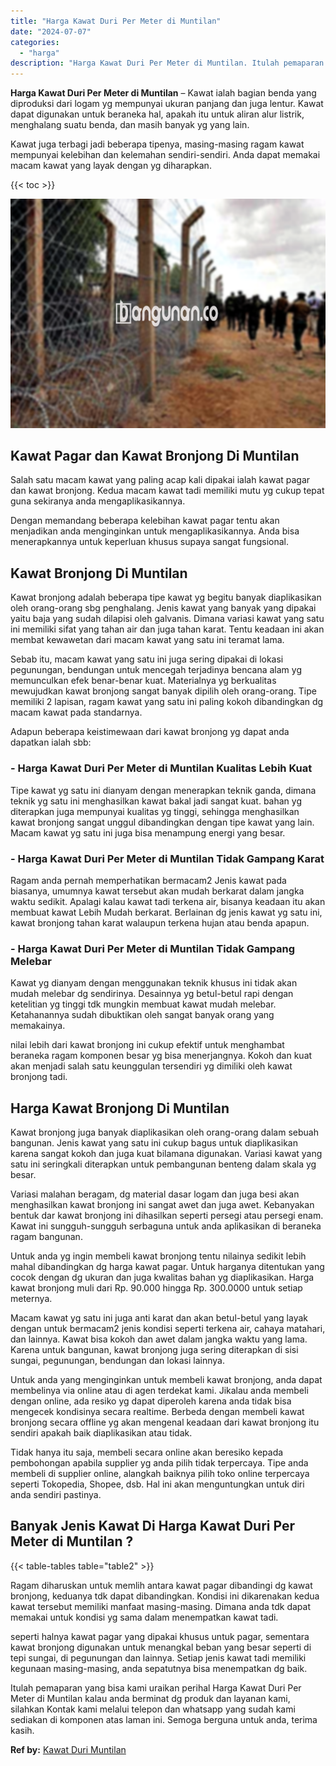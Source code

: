 ```yaml
---
title: "Harga Kawat Duri Per Meter di Muntilan"
date: "2024-07-07"
categories: 
  - "harga"
description: "Harga Kawat Duri Per Meter di Muntilan. Itulah pemaparan yang bisa kami uraikan perihal Harga Kawat Duri Per Meter di Muntilan kalau anda berminat dg produk..."
---
```


**Harga Kawat Duri Per Meter di Muntilan** – Kawat ialah bagian benda yang diproduksi dari logam yg mempunyai ukuran panjang dan juga lentur. Kawat dapat digunakan untuk beraneka hal, apakah itu untuk aliran alur listrik, menghalang suatu benda, dan masih banyak yg yang lain.

Kawat juga terbagi jadi beberapa tipenya, masing-masing ragam kawat mempunyai kelebihan dan kelemahan sendiri-sendiri. Anda dapat memakai macam kawat yang layak dengan yg diharapkan.

{{< toc >}}

![Harga Kawat Duri Per Meter di Muntilan](/images/jual-kawat-murah25.png)

## Kawat Pagar dan Kawat Bronjong Di Muntilan

Salah satu macam kawat yang paling acap kali dipakai ialah kawat pagar dan kawat bronjong. Kedua macam kawat tadi memiliki mutu yg cukup tepat guna sekiranya anda mengaplikasikannya.

Dengan memandang beberapa kelebihan kawat pagar tentu akan menjadikan anda menginginkan untuk mengaplikasikannya. Anda bisa menerapkannya untuk keperluan khusus supaya sangat fungsional.

## Kawat Bronjong Di Muntilan

Kawat bronjong adalah beberapa tipe kawat yg begitu banyak diaplikasikan oleh orang-orang sbg penghalang. Jenis kawat yang banyak yang dipakai yaitu baja yang sudah dilapisi oleh galvanis. Dimana variasi kawat yang satu ini memiliki sifat yang tahan air dan juga tahan karat. Tentu keadaan ini akan membat kewawetan dari macam kawat yang satu ini teramat lama.

Sebab itu, macam kawat yang satu ini juga sering dipakai di lokasi pegunungan, bendungan untuk mencegah terjadinya bencana alam yg memunculkan efek benar-benar kuat. Materialnya yg berkualitas mewujudkan kawat bronjong sangat banyak dipilih oleh orang-orang. Tipe memiliki 2 lapisan, ragam kawat yang satu ini paling kokoh dibandingkan dg macam kawat pada standarnya.

Adapun beberapa keistimewaan dari kawat bronjong yg dapat anda dapatkan ialah sbb:

### \- Harga Kawat Duri Per Meter di Muntilan Kualitas Lebih Kuat

Tipe kawat yg satu ini dianyam dengan menerapkan teknik ganda, dimana teknik yg satu ini menghasilkan kawat bakal jadi sangat kuat. bahan yg diterapkan juga mempunyai kualitas yg tinggi, sehingga menghasilkan kawat bronjong sangat unggul dibandingkan dengan tipe kawat yang lain. Macam kawat yg satu ini juga bisa menampung energi yang besar.

### \- Harga Kawat Duri Per Meter di Muntilan Tidak Gampang Karat

Ragam anda pernah memperhatikan bermacam2 Jenis kawat pada biasanya, umumnya kawat tersebut akan mudah berkarat dalam jangka waktu sedikit. Apalagi kalau kawat tadi terkena air, bisanya keadaan itu akan membuat kawat Lebih Mudah berkarat. Berlainan dg jenis kawat yg satu ini, kawat bronjong tahan karat walaupun terkena hujan atau benda apapun.

### \- Harga Kawat Duri Per Meter di Muntilan Tidak Gampang Melebar

Kawat yg dianyam dengan menggunakan teknik khusus ini tidak akan mudah melebar dg sendirinya. Desainnya yg betul-betul rapi dengan ketelitian yg tinggi tdk mungkin membuat kawat mudah melebar. Ketahanannya sudah dibuktikan oleh sangat banyak orang yang memakainya.

nilai lebih dari kawat bronjong ini cukup efektif untuk menghambat beraneka ragam komponen besar yg bisa menerjangnya. Kokoh dan kuat akan menjadi salah satu keunggulan tersendiri yg dimiliki oleh kawat bronjong tadi.

## Harga Kawat Bronjong Di Muntilan

Kawat bronjong juga banyak diaplikasikan oleh orang-orang dalam sebuah bangunan. Jenis kawat yang satu ini cukup bagus untuk diaplikasikan karena sangat kokoh dan juga kuat bilamana digunakan. Variasi kawat yang satu ini seringkali diterapkan untuk pembangunan benteng dalam skala yg besar.

Variasi malahan beragam, dg material dasar logam dan juga besi akan menghasilkan kawat bronjong ini sangat awet dan juga awet. Kebanyakan bentuk dar kawat bronjong ini dihasilkan seperti persegi atau persegi enam. Kawat ini sungguh-sungguh serbaguna untuk anda aplikasikan di beraneka ragam bangunan.

Untuk anda yg ingin membeli kawat bronjong tentu nilainya sedikit lebih mahal dibandingkan dg harga kawat pagar. Untuk harganya ditentukan yang cocok dengan dg ukuran dan juga kwalitas bahan yg diaplikasikan. Harga kawat bronjong muli dari Rp. 90.000 hingga Rp. 300.0000 untuk setiap meternya.

Macam kawat yg satu ini juga anti karat dan akan betul-betul yang layak dengan untuk bermacam2 jenis kondisi seperti terkena air, cahaya matahari, dan lainnya. Kawat bisa kokoh dan awet dalam jangka waktu yang lama. Karena untuk bangunan, kawat bronjong juga sering diterapkan di sisi sungai, pegunungan, bendungan dan lokasi lainnya.

Untuk anda yang menginginkan untuk membeli kawat bronjong, anda dapat membelinya via online atau di agen terdekat kami. Jikalau anda membeli dengan online, ada resiko yg dapat diperoleh karena anda tidak bisa mengecek kondisinya secara realtime. Berbeda dengan membeli kawat bronjong secara offline yg akan mengenal keadaan dari kawat bronjong itu sendiri apakah baik diaplikasikan atau tidak.

Tidak hanya itu saja, membeli secara online akan beresiko kepada pembohongan apabila supplier yg anda pilih tidak terpercaya. Tipe anda membeli di supplier online, alangkah baiknya pilih toko online terpercaya seperti Tokopedia, Shopee, dsb. Hal ini akan menguntungkan untuk diri anda sendiri pastinya.

## Banyak Jenis Kawat Di Harga Kawat Duri Per Meter di Muntilan ?

{{< table-tables table="table2" >}}

Ragam diharuskan untuk memlih antara kawat pagar dibandingi dg kawat bronjong, keduanya tdk dapat dibandingkan. Kondisi ini dikarenakan kedua kawat tersebut memiliki manfaat masing-masing. Dimana anda tdk dapat memakai untuk kondisi yg sama dalam menempatkan kawat tadi.

seperti halnya kawat pagar yang dipakai khusus untuk pagar, sementara kawat bronjong digunakan untuk menangkal beban yang besar seperti di tepi sungai, di pegunungan dan lainnya. Setiap jenis kawat tadi memiliki kegunaan masing-masing, anda sepatutnya bisa menempatkan dg baik.

Itulah pemaparan yang bisa kami uraikan perihal Harga Kawat Duri Per Meter di Muntilan kalau anda berminat dg produk dan layanan kami, silahkan Kontak kami melalui telepon dan whatsapp yang sudah kami sediakan di komponen atas laman ini. Semoga berguna untuk anda, terima kasih.

**Ref by:** [Kawat Duri Muntilan](https://id.wikipedia.org/wiki/Kawat)
